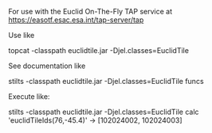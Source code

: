 For use with the Euclid On-The-Fly TAP service at
https://easotf.esac.esa.int/tap-server/tap

Use like

   topcat -classpath euclidtile.jar -Djel.classes=EuclidTile

See documentation like

   stilts -classpath euclidtile.jar -Djel.classes=EuclidTile funcs

Execute like:

   stilts -classpath euclidtile.jar -Djel.classes=EuclidTile calc 'euclidTileIds(76,-45.4)'
   ->   [102024002, 102024003]


